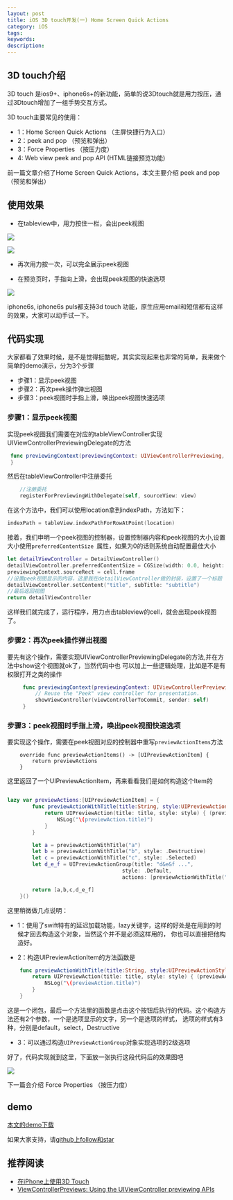 ```yaml
---
layout: post
title: iOS 3D touch开发(一) Home Screen Quick Actions
category: iOS
tags:
keywords:
description:
---
```



##  3D touch介绍

3D touch 是ios9+、iphone6s+的新功能，简单的说3Dtouch就是用力按压，通过3Dtouch增加了一组手势交互方式。

3D touch主要常见的使用：

-   1：Home Screen Quick Actions （主屏快捷行为入口）
-   2：peek and pop （预览和弹出）
-   3：Force Properties （按压力度）
-   4: Web view peek and pop API (HTML链接预览功能)

前一篇文章介绍了Home Screen Quick Actions，本文主要介绍 peek and pop （预览和弹出）


##  使用效果

-   在tableview中，用力按住一栏，会出peek视图

![](https://developer.apple.com/library/ios/documentation/UserExperience/Conceptual/Adopting3DTouchOniPhone/Art/preview_available_2_2x.png)

![](https://developer.apple.com/library/ios/documentation/UserExperience/Conceptual/Adopting3DTouchOniPhone/Art/peek_2x.png)

-   再次用力按一次，可以完全展示peek视图

-   在预览页时，手指向上滑，会出现peek视图的快速选项

![](https://developer.apple.com/library/ios/documentation/UserExperience/Conceptual/Adopting3DTouchOniPhone/Art/peek_quick_actions_2x.png)

iphone6s, iphone6s puls都支持3d touch 功能，原生应用email和短信都有这样的效果，大家可以动手试一下。

##  代码实现

大家都看了效果时候，是不是觉得挺酷呢，其实实现起来也非常的简单，我来做个简单的demo演示，分为3个步骤

-   步骤1：显示peek视图
-   步骤2：再次peek操作弹出视图
-   步骤3：peek视图时手指上滑，唤出peek视图快速选项

###  步骤1：显示peek视图

实现peek视图我们需要在对应的tableViewController实现UIViewControllerPreviewingDelegate的方法

````swift
 func previewingContext(previewingContext: UIViewControllerPreviewing, viewControllerForLocation location: CGPoint) -> UIViewController? {
 }
````

然后在tableViewController中注册委托
````swift
    //注册委托
    registerForPreviewingWithDelegate(self, sourceView: view)

````


在这个方法中，我们可以使用location拿到indexPath，方法如下：

````swift
indexPath = tableView.indexPathForRowAtPoint(location)
````

接着，我们申明一个peek视图的控制器，设置控制器内容和peek视图的大小,设置大小使用`preferredContentSize `属性，如果为0的话则系统自动配置最佳大小

````swift
let detailViewController = DetailViewController()
detailViewController.preferredContentSize = CGSize(width: 0.0, height: 0.0)
previewingContext.sourceRect = cell.frame
//设置peek视图显示的内容，这里我在detailViewController做的封装，设置了一个标题
detailViewController.setContent("title", subTitle: "subtitle")
//最后返回视图
return detailViewController
````

这样我们就完成了，运行程序，用力点击tableview的cell，就会出现peek视图了。


### 步骤2：再次peek操作弹出视图

要先有这个操作，需要实现UIViewControllerPreviewingDelegate的方法,并在方法中show这个视图就ok了，当然代码中也
可以加上一些逻辑处理，比如是不是有权限打开之类的操作

````swift
     func previewingContext(previewingContext: UIViewControllerPreviewing, commitViewController viewControllerToCommit: UIViewController) {
         // Reuse the "Peek" view controller for presentation.
         showViewController(viewControllerToCommit, sender: self)
     }
````

###  步骤3：peek视图时手指上滑，唤出peek视图快速选项

要实现这个操作，需要在peek视图对应的控制器中重写`previewActionItems`方法

````
    override func previewActionItems() -> [UIPreviewActionItem] {
        return previewActions
    }

````

这里返回了一个UIPreviewActionItem，再来看看我们是如何构造这个Item的

````swift

lazy var previewActions:[UIPreviewActionItem] = {
        func previewActionWithTitle(title:String, style:UIPreviewActionStyle = .Default) -> UIPreviewAction {
            return UIPreviewAction(title: title, style: style) { (previewAction, viewController) -> Void in
                NSLog("\(previewAction.title)")
            }
        }

        let a = previewActionWithTitle("a")
        let b = previewActionWithTitle("b", style: .Destructive)
        let c = previewActionWithTitle("c", style: .Selected)
        let d_e_f = UIPreviewActionGroup(title: "d&e&f ...",
                                     style: .Default,
                                     actions: [previewActionWithTitle("d"),previewActionWithTitle("e"),previewActionWithTitle("f")])

        return [a,b,c,d_e_f]
    }()
````

这里稍微做几点说明：

-   1：使用了swift特有的延迟加载功能，lazy关键字，这样的好处是在用到的时候才回去构造这个对象，当然这个并不是必须这样用的，
你也可以直接把他构造好。

-   2：构造UIPreviewActionItem的方法函数是

````swift
    func previewActionWithTitle(title:String, style:UIPreviewActionStyle = .Default) -> UIPreviewAction {
        return UIPreviewAction(title: title, style: style) { (previewAction, viewController) -> Void in
            NSLog("\(previewAction.title)")
        }
    }
````

这是一个闭包，最后一个方法里的函数是点击这个按钮后执行的代码。这个构造方法还有2个参数，一个是选项显示的文字，另一个是选项的样式，
选项的样式有3种，分别是default，select，Destructive

-   3：可以通过构造`UIPreviewActionGroup`对象实现选项的2级选项


好了，代码实现就到这里，下面放一张执行这段代码后的效果图吧

![](http://images.jumppo.com/uploads/2016-03-21-iOS-3DTouch-2-1.gif)


下一篇会介绍 Force Properties （按压力度）

##  demo

[本文的demo下载](https://github.com/coolnameismy/demo/3DTouchDemo)

如果大家支持，请[github上follow和star](https://github.com/coolnameismy)


## 推荐阅读

-   [在iPhone上使用3D Touch](http://www.cocoachina.com/ios/20151021/13849.html)
-   [ViewControllerPreviews: Using the UIViewController previewing APIs](https://developer.apple.com/library/ios/samplecode/ViewControllerPreviews/Introduction/Intro.html#//apple_ref/doc/uid/TP40016546)